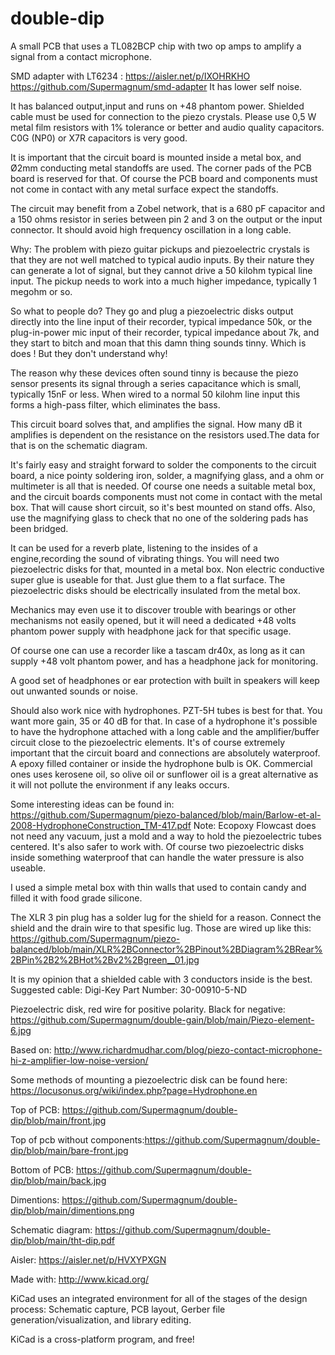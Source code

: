 # double-dip
A small PCB that uses a TL082BCP chip with two op amps to amplify a signal from a contact microphone.

SMD adapter with LT6234 :
https://aisler.net/p/IXOHRKHO
https://github.com/Supermagnum/smd-adapter
It has lower self noise.

It has balanced output,input and runs on +48 phantom power. Shielded cable must be used for connection to the piezo crystals. Please use 0,5 W metal film resistors with 1% tolerance or better and audio quality capacitors.
C0G (NP0) or X7R capacitors is very good.

It is important that the circuit board is mounted inside a metal box, and Ø2mm conducting metal standoffs are used. The corner pads of the PCB board is reserved for that. Of course the PCB board and components must not come in contact with any metal surface expect the standoffs.

The circuit may benefit from a Zobel network, that is a 680 pF capacitor and a 150 ohms resistor in series between pin 2 and 3 on the output or the input connector. It should avoid high frequency oscillation in a long cable.

Why: The problem with piezo guitar pickups and piezoelectric crystals is that they are not well matched to typical audio inputs. By their nature they can generate a lot of signal, but they cannot drive a 50 kilohm typical line input. The pickup needs to work into a much higher impedance, typically 1 megohm or so.

So what to people do? They go and plug a piezoelectric disks output directly into the line input of their recorder, typical impedance 50k, or the plug-in-power mic input of their recorder, typical impedance about 7k, and they start to bitch and moan that this damn thing sounds tinny. Which is does ! But they don't understand why!

The reason why these devices often sound tinny is because the piezo sensor presents its signal through a series capacitance which is small, typically 15nF or less. When wired to a normal 50 kilohm line input this forms a high-pass filter, which eliminates the bass.

This circuit board solves that, and amplifies the signal. How many dB it amplifies is dependent on the resistance on the resistors used.The data for that is on the schematic diagram.

It's fairly easy and straight forward to solder the components to the circuit board, a nice pointy soldering iron, solder, a magnifying glass, and a ohm or multimeter is all that is needed. Of course one needs a suitable metal box, and the circuit boards components must not come in contact with the metal box. That will cause short circuit, so it's best mounted on stand offs. Also, use the magnifying glass to check that no one of the soldering pads has been bridged.

It can be used for a reverb plate, listening to the insides of a engine,recording the sound of vibrating things. You will need two piezoelectric disks for that, mounted in a metal box. Non electric conductive super glue is useable for that. Just glue them to a flat surface. The piezoelectric disks should be electrically insulated from the metal box.

Mechanics may even use it to discover trouble with bearings or other mechanisms not easily opened, but it will need a dedicated +48 volts phantom power supply with headphone jack for that specific usage.

Of course one can use a recorder like a tascam dr40x, as long as it can supply +48 volt phantom power, and has a headphone jack for monitoring.

A good set of headphones or ear protection with built in speakers will keep out unwanted sounds or noise.

Should also work nice with hydrophones. PZT-5H tubes is best for that. You want more gain, 35 or 40 dB for that. In case of a hydrophone it's possible to have the hydrophone attached with a long cable and the amplifier/buffer circuit close to the piezoelectric elements. It's of course extremely important that the circuit board and connections are absolutely waterproof. A epoxy filled container or inside the hydrophone bulb is OK. Commercial ones uses kerosene oil, so olive oil or sunflower oil is a great alternative as it will not pollute the environment if any leaks occurs.

Some interesting ideas can be found in: https://github.com/Supermagnum/piezo-balanced/blob/main/Barlow-et-al-2008-HydrophoneConstruction_TM-417.pdf 
Note: Ecopoxy Flowcast does not need any vacuum, just a mold and a way to hold the piezoelectric tubes centered. It's also safer to work with. Of course two piezoelectric disks inside something waterproof that can handle the water pressure is also useable. 

I used a simple metal box with thin walls that used to contain candy and filled it with food grade silicone.

The XLR 3 pin plug has a solder lug for the shield for a reason. Connect the shield and the drain wire to that spesific lug.
Those are wired up like this: https://github.com/Supermagnum/piezo-balanced/blob/main/XLR%2BConnector%2BPinout%2BDiagram%2BRear%2BPin%2B2%2BHot%2Bv2%2Bgreen__01.jpg

It is my opinion that a shielded cable with 3 conductors inside is the best. Suggested cable: Digi-Key Part Number: 30-00910-5-ND

Piezoelectric disk, red wire for positive polarity. Black for negative: https://github.com/Supermagnum/double-gain/blob/main/Piezo-element-6.jpg

Based on: http://www.richardmudhar.com/blog/piezo-contact-microphone-hi-z-amplifier-low-noise-version/

Some methods of mounting a piezoelectric disk can be found here: https://locusonus.org/wiki/index.php?page=Hydrophone.en

Top of PCB: https://github.com/Supermagnum/double-dip/blob/main/front.jpg

Top of pcb without components:https://github.com/Supermagnum/double-dip/blob/main/bare-front.jpg

Bottom of PCB: https://github.com/Supermagnum/double-dip/blob/main/back.jpg

Dimentions:
https://github.com/Supermagnum/double-dip/blob/main/dimentions.png

Schematic diagram: https://github.com/Supermagnum/double-dip/blob/main/tht-dip.pdf

Aisler: https://aisler.net/p/HVXYPXGN

Made with: http://www.kicad.org/

KiCad uses an integrated environment for all of the stages of the design process: Schematic capture, PCB layout, Gerber file generation/visualization, and library editing.

KiCad is a cross-platform program, and free!




